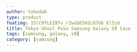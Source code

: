 ```yaml
---
author: tokodab
type: product
featimg: 15lC9fLEZ87v_rZwubE5U1LO7G8_El5jd
title: Tokyo Ghoul Pose Samsung Galaxy S9 Case
tags: [samsung, galaxy, s9]
category: [samsung]
---
```

